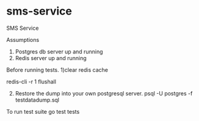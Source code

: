 # sms-service
SMS Service

Assumptions
1. Postgres db server up and running
2. Redis server up and running

Before running tests.
1)clear redis cache

redis-cli -r 1 flushall

2) Restore the dump into your own postgresql server.
psql -U postgres -f testdatadump.sql

To run test suite
go test tests
